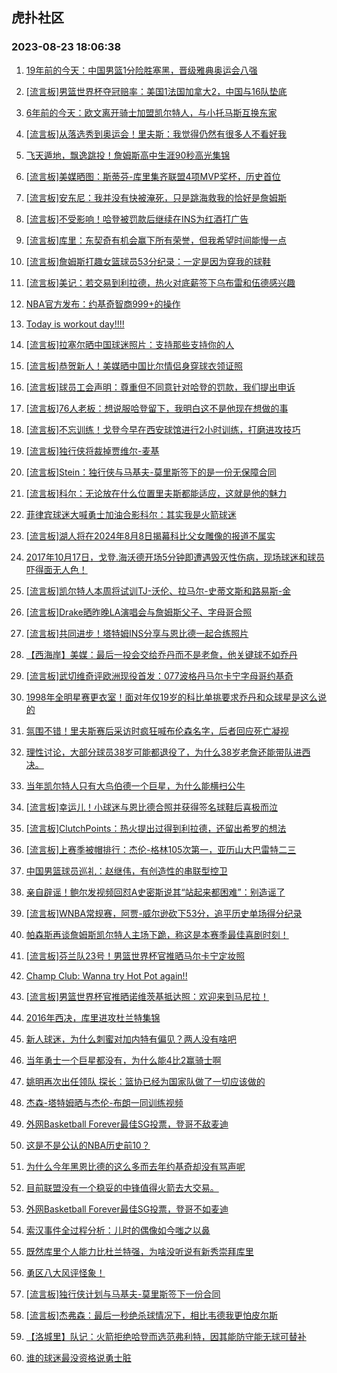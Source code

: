 ## 虎扑社区 
### 2023-08-23 18:06:38

1. [19年前的今天：中国男篮1分险胜塞黑，晋级雅典奥运会八强](https://bbs.hupu.com/61796503.html)

2. [[流言板]男篮世界杯夺冠赔率：美国1法国加拿大2，中国与16队垫底](https://bbs.hupu.com/61797316.html)

3. [6年前的今天：欧文离开骑士加盟凯尔特人，与小托马斯互换东家](https://bbs.hupu.com/61794903.html)

4. [[流言板]从落选秀到奥运会！里夫斯：我觉得仍然有很多人不看好我](https://bbs.hupu.com/61794339.html)

5. [飞天遁地，飘逸跳投！詹姆斯高中生涯90秒高光集锦](https://bbs.hupu.com/61794378.html)

6. [[流言板]美媒晒图：斯蒂芬-库里集齐联盟4项MVP奖杯，历史首位](https://bbs.hupu.com/61797277.html)

7. [[流言板]安东尼：我并没有快被淹死，只是跳海救我的恰好是詹姆斯](https://bbs.hupu.com/61793620.html)

8. [[流言板]不受影响！哈登被罚款后继续在INS为红酒打广告](https://bbs.hupu.com/61793715.html)

9. [[流言板]库里：东契奇有机会赢下所有荣誉，但我希望时间能慢一点](https://bbs.hupu.com/61793637.html)

10. [[流言板]詹姆斯打趣女篮球员53分纪录：一定是因为穿我的球鞋](https://bbs.hupu.com/61793101.html)

11. [[流言板]美记：若交易到利拉德，热火对底薪签下乌布雷和伍德感兴趣](https://bbs.hupu.com/61794036.html)

12. [NBA官方发布：约基奇智商999+的操作](https://bbs.hupu.com/61793065.html)

13. [Today is workout day!!!!](https://bbs.hupu.com/61794175.html)

14. [[流言板]拉塞尔晒中国球迷照片：支持那些支持你的人](https://bbs.hupu.com/61796484.html)

15. [[流言板]恭贺新人！美媒晒中国比尔情侣身穿球衣领证照](https://bbs.hupu.com/61793922.html)

16. [[流言板]球员工会声明：尊重但不同意针对哈登的罚款，我们提出申诉](https://bbs.hupu.com/61791661.html)

17. [[流言板]76人老板：想说服哈登留下，我明白这不是他现在想做的事](https://bbs.hupu.com/61791913.html)

18. [[流言板]不忘训练！戈登今早在西安球馆进行2小时训练，打磨进攻技巧](https://bbs.hupu.com/61795658.html)

19. [[流言板]独行侠将裁掉贾维尔-麦基](https://bbs.hupu.com/61791776.html)

20. [[流言板]Stein：独行侠与马基夫-莫里斯签下的是一份无保障合同](https://bbs.hupu.com/61797220.html)

21. [[流言板]科尔：无论放在什么位置里夫斯都能适应，这就是他的魅力](https://bbs.hupu.com/61794233.html)

22. [菲律宾球迷大喊勇士加油合影科尔：其实我是火箭球迷](https://bbs.hupu.com/61794337.html)

23. [[流言板]湖人将在2024年8月8日揭幕科比父女雕像的报道不属实](https://bbs.hupu.com/61791755.html)

24. [2017年10月17日，戈登.海沃德开场5分钟即遭遇毁灭性伤病，现场球迷和球员吓得面无人色！](https://bbs.hupu.com/61794588.html)

25. [[流言板]凯尔特人本周将试训TJ-沃伦、拉马尔-史蒂文斯和路易斯-金](https://bbs.hupu.com/61792451.html)

26. [[流言板]Drake晒昨晚LA演唱会与詹姆斯父子、字母哥合照](https://bbs.hupu.com/61792159.html)

27. [[流言板]共同进步！塔特姆INS分享与恩比德一起合练照片](https://bbs.hupu.com/61791629.html)

28. [【西海岸】美媒：最后一投会交给乔丹而不是老詹，他关键球不如乔丹](https://bbs.hupu.com/61796269.html)

29. [[流言板]武切维奇评欧洲现役首发：077波格丹马尔卡宁字母哥约基奇](https://bbs.hupu.com/61797123.html)

30. [1998年全明星赛更衣室！面对年仅19岁的科比单挑要求乔丹和众球星是这么说的](https://bbs.hupu.com/61794706.html)

31. [氛围不错！里夫斯赛后采访时疯狂喊布伦森名字，后者回应死亡凝视](https://bbs.hupu.com/61791614.html)

32. [理性讨论，大部分球员38岁可能都退役了，为什么38岁老詹还能带队进西决。](https://bbs.hupu.com/61797150.html)

33. [当年凯尔特人只有大鸟伯德一个巨星，为什么能横扫公牛](https://bbs.hupu.com/61796459.html)

34. [[流言板]幸运儿！小球迷与恩比德合照并获得签名球鞋后喜极而泣](https://bbs.hupu.com/61796565.html)

35. [[流言板]ClutchPoints：热火提出过得到利拉德，还留出希罗的想法](https://bbs.hupu.com/61793906.html)

36. [[流言板]上赛季被帽排行：杰伦-格林105次第一，亚历山大巴雷特二三](https://bbs.hupu.com/61791888.html)

37. [中国男篮球员巡礼：赵继伟，有创造性的串联型控卫](https://bbs.hupu.com/61798051.html)

38. [亲自辟谣！鲍尔发视频回怼A史密斯说其“站起来都困难”：别造谣了](https://bbs.hupu.com/61791595.html)

39. [[流言板]WNBA常规赛，阿贾-威尔逊砍下53分，追平历史单场得分纪录](https://bbs.hupu.com/61792932.html)

40. [帕森斯再谈詹姆斯凯尔特人主场下跪，称这是本赛季最佳喜剧时刻！](https://bbs.hupu.com/61793183.html)

41. [[流言板]芬兰队23号！男篮世界杯官推晒马尔卡宁定妆照](https://bbs.hupu.com/61796857.html)

42. [Champ Club: Wanna try Hot Pot again!!](https://bbs.hupu.com/61797623.html)

43. [[流言板]男篮世界杯官推晒诺维茨基抵达照：欢迎来到马尼拉！](https://bbs.hupu.com/61796764.html)

44. [2016年西决，库里进攻杜兰特集锦](https://bbs.hupu.com/61797200.html)

45. [新人球迷，为什么刺蜜对加内特有偏见？两人没有啥吧](https://bbs.hupu.com/61797663.html)

46. [当年勇士一个巨星都没有，为什么能4比2赢骑士啊](https://bbs.hupu.com/61797252.html)

47. [姚明再次出任领队 探长：篮协已经为国家队做了一切应该做的](https://bbs.hupu.com/61791679.html)

48. [杰森-塔特姆晒与杰伦-布朗一同训练视频](https://bbs.hupu.com/61793181.html)

49. [外网Basketball Forever最佳SG投票，登哥不敌麦迪](https://bbs.hupu.com/61796595.html)

50. [这是不是公认的NBA历史前10？](https://bbs.hupu.com/61797284.html)

51. [为什么今年黑恩比德的这么多而去年约基奇却没有骂声呢](https://bbs.hupu.com/61796691.html)

52. [目前联盟没有一个稳妥的中锋值得火箭去大交易。](https://bbs.hupu.com/61797554.html)

53. [外网Basketball Forever最佳SG投票，登哥不如麦迪](https://bbs.hupu.com/61796598.html)

54. [索汉事件全过程分析：儿时的偶像如今嗤之以鼻](https://bbs.hupu.com/61798101.html)

55. [既然库里个人能力比杜兰特强，为啥没听说有新秀崇拜库里](https://bbs.hupu.com/61796278.html)

56. [勇区八大风评怪象！](https://bbs.hupu.com/61796874.html)

57. [[流言板]独行侠计划与马基夫-莫里斯签下一份合同](https://bbs.hupu.com/61791796.html)

58. [[流言板]杰弗森：最后一秒绝杀球情况下，相比韦德我更怕皮尔斯](https://bbs.hupu.com/61793971.html)

59. [【洛城里】队记：火箭拒绝哈登而选范弗利特，因其能防守能无球可替补](https://bbs.hupu.com/61791758.html)

60. [谁的球迷最没资格说勇士脏](https://bbs.hupu.com/61794581.html)

